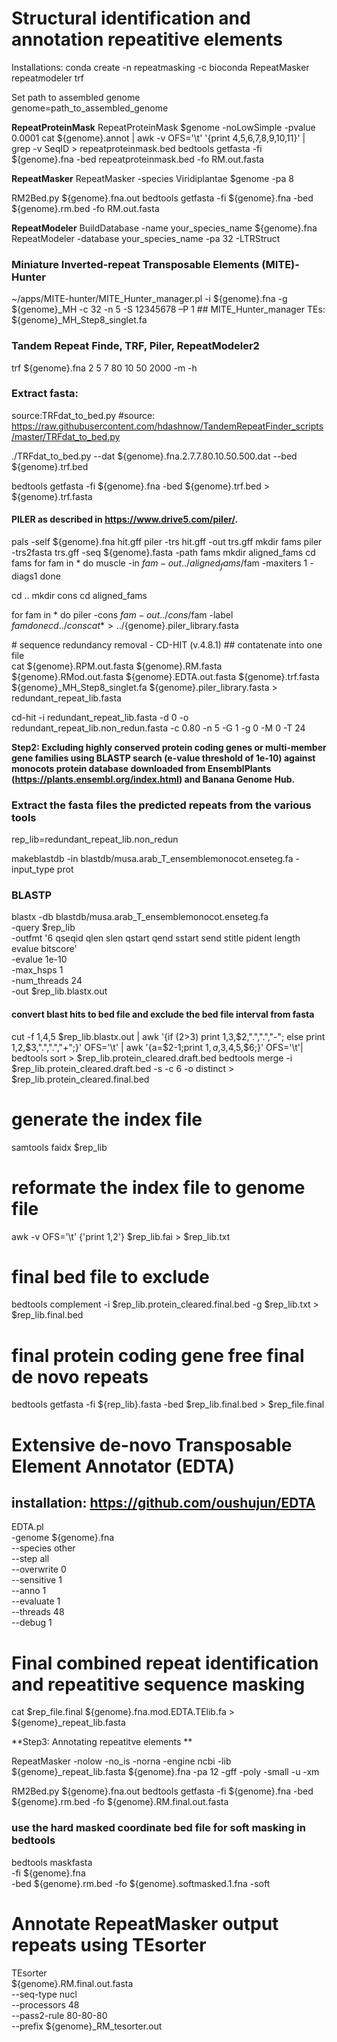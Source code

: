 # Structural identification and annotation repeatitive elements

Installations:
conda create -n repeatmasking -c bioconda RepeatMasker repeatmodeler trf 

Set path to assembled genome <br />
genome=path_to_assembled_genome

**RepeatProteinMask**
RepeatProteinMask $genome -noLowSimple -pvalue 0.0001 
cat ${genome}.annot | awk -v OFS='\t' '{print $4,$5,$6,$7,$8,$9,$10,$11}' | grep -v SeqID > repeatproteinmask.bed
bedtools getfasta -fi ${genome}.fna -bed repeatproteinmask.bed -fo RM.out.fasta  

**RepeatMasker**
RepeatMasker -species Viridiplantae $genome -pa 8 

RM2Bed.py ${genome}.fna.out
bedtools getfasta -fi ${genome}.fna -bed ${genome}.rm.bed -fo RM.out.fasta  

**RepeatModeler** 
BuildDatabase -name your_species_name ${genome}.fna
RepeatModeler -database your_species_name -pa 32 -LTRStruct  

### Miniature Inverted-repeat Transposable Elements (MITE)-Hunter 
~/apps/MITE-hunter/MITE_Hunter_manager.pl -i ${genome}.fna -g ${genome}_MH -c 32 -n 5 -S 12345678 –P 1
## MITE_Hunter_manager TEs:  ${genome}_MH_Step8_singlet.fa 

### Tandem Repeat Finde, TRF, Piler, RepeatModeler2
trf ${genome}.fna 2 5 7 80 10 50 2000 -m -h 

### Extract fasta: 
source:TRFdat_to_bed.py #source: https://raw.githubusercontent.com/hdashnow/TandemRepeatFinder_scripts/master/TRFdat_to_bed.py

./TRFdat_to_bed.py --dat ${genome}.fna.2.7.7.80.10.50.500.dat --bed ${genome}.trf.bed 

bedtools getfasta -fi ${genome}.fna -bed ${genome}.trf.bed  > ${genome}.trf.fasta

#### PILER as described in https://www.drive5.com/piler/. 
pals -self ${genome}.fna hit.gff
piler -trs hit.gff -out trs.gff
mkdir fams
piler -trs2fasta trs.gff -seq ${genome}.fasta -path fams
mkdir aligned_fams
cd fams
for fam in *
do
   muscle -in $fam -out ../aligned_fams/$fam -maxiters 1 -diags1
done

cd ..
mkdir cons
cd aligned_fams

for fam in *
do
   piler -cons $fam -out ../cons/$fam -label $fam
done
cd ../cons
cat * > ../${genome}.piler_library.fasta


# sequence redundancy removal - CD-HIT (v.4.8.1)
## contatenate into one file  
cat ${genome}.RPM.out.fasta ${genome}.RM.fasta ${genome}.RMod.out.fasta ${genome}.EDTA.out.fasta ${genome}.trf.fasta ${genome}_MH_Step8_singlet.fa ${genome}.piler_library.fasta > redundant_repeat_lib.fasta 

cd-hit -i redundant_repeat_lib.fasta -d 0 -o redundant_repeat_lib.non_redun.fasta -c 0.80 -n 5 -G 1 -g 0 -M 0 -T 24


**Step2:  Excluding highly conserved protein coding genes or multi-member gene families using BLASTP search (e-value threshold of 1e-10) against monocots protein database downloaded from EnsemblPlants (https://plants.ensembl.org/index.html) and Banana Genome Hub.**

### Extract the fasta files the predicted repeats from the various tools  

rep_lib=redundant_repeat_lib.non_redun

makeblastdb -in blastdb/musa.arab_T_ensemblemonocot.enseteg.fa -input_type prot 
### BLASTP
blastx 
-db blastdb/musa.arab_T_ensemblemonocot.enseteg.fa \
-query $rep_lib \
-outfmt '6 qseqid qlen slen qstart qend sstart send stitle pident length evalue bitscore' \
-evalue 1e-10 \
-max_hsps 1 \
-num_threads 24 \
-out $rep_lib.blastx.out

#### convert blast hits to bed file and exclude the bed file interval from fasta

cut -f 1,4,5 $rep_lib.blastx.out | awk '{if ($2>$3) print $1,$3,$2,".",".","-"; else print $1,$2,$3,".",".","+";}' OFS='\t' | awk '{a=$2-1;print $1,a,$3,$4,$5,$6;}' OFS='\t'| bedtools sort > $rep_lib.protein_cleared.draft.bed
bedtools merge -i $rep_lib.protein_cleared.draft.bed -s -c 6 -o distinct > $rep_lib.protein_cleared.final.bed
# generate the index file
samtools faidx $rep_lib
# reformate the index file to genome file
awk -v OFS='\t' {'print $1,$2'} $rep_lib.fai > $rep_lib.txt
# final bed file to exclude
bedtools complement -i $rep_lib.protein_cleared.final.bed -g $rep_lib.txt > $rep_lib.final.bed
# final protein coding gene free final de novo repeats
bedtools getfasta -fi ${rep_lib}.fasta -bed $rep_lib.final.bed > $rep_file.final

# Extensive de-novo Transposable Element Annotator (EDTA)
## installation: https://github.com/oushujun/EDTA
EDTA.pl \
-genome ${genome}.fna \
--species other \
--step all \
--overwrite 0 \
--sensitive 1 \
--anno 1 \
--evaluate 1 \
--threads 48 \
--debug 1

# Final combined repeat identification and repeatitive sequence masking 
cat $rep_file.final ${genome}.fna.mod.EDTA.TElib.fa > ${genome}_repeat_lib.fasta

**Step3: Annotating repeatitve elements **

RepeatMasker -nolow -no_is -norna -engine ncbi -lib ${genome}_repeat_lib.fasta ${genome}.fna -pa 12 -gff -poly -small -u -xm 

RM2Bed.py ${genome}.fna.out
bedtools getfasta -fi ${genome}.fna -bed ${genome}.rm.bed -fo ${genome}.RM.final.out.fasta  

### use the hard masked coordinate bed file for soft masking in bedtools 
bedtools maskfasta \
-fi ${genome}.fna \
-bed ${genome}.rm.bed -fo ${genome}.softmasked.1.fna -soft

# Annotate RepeatMasker output repeats using TEsorter
TEsorter \
${genome}.RM.final.out.fasta \
--seq-type nucl \
--processors 48 \
--pass2-rule 80-80-80 \
--prefix ${genome}_RM_tesorter.out
